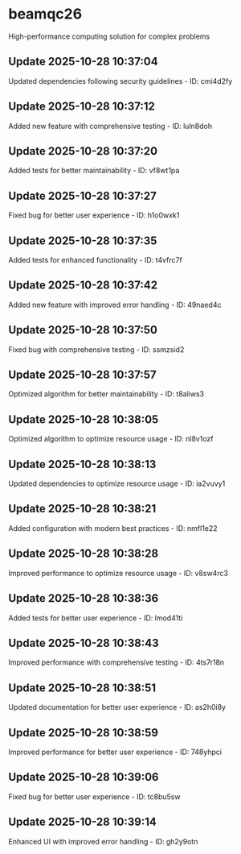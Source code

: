 # beamqc26
High-performance computing solution for complex problems

## Update 2025-10-28 10:37:04
Updated dependencies following security guidelines - ID: cmi4d2fy


## Update 2025-10-28 10:37:12
Added new feature with comprehensive testing - ID: luln8doh


## Update 2025-10-28 10:37:20
Added tests for better maintainability - ID: vf8wt1pa


## Update 2025-10-28 10:37:27
Fixed bug for better user experience - ID: h1o0wxk1


## Update 2025-10-28 10:37:35
Added tests for enhanced functionality - ID: t4vfrc7f


## Update 2025-10-28 10:37:42
Added new feature with improved error handling - ID: 49naed4c


## Update 2025-10-28 10:37:50
Fixed bug with comprehensive testing - ID: ssmzsid2


## Update 2025-10-28 10:37:57
Optimized algorithm for better maintainability - ID: t8aliws3


## Update 2025-10-28 10:38:05
Optimized algorithm to optimize resource usage - ID: nl8v1ozf


## Update 2025-10-28 10:38:13
Updated dependencies to optimize resource usage - ID: ia2vuvy1


## Update 2025-10-28 10:38:21
Added configuration with modern best practices - ID: nmfl1e22


## Update 2025-10-28 10:38:28
Improved performance to optimize resource usage - ID: v8sw4rc3


## Update 2025-10-28 10:38:36
Added tests for better user experience - ID: lmod41ti


## Update 2025-10-28 10:38:43
Improved performance with comprehensive testing - ID: 4ts7r18n


## Update 2025-10-28 10:38:51
Updated documentation for better user experience - ID: as2h0i8y


## Update 2025-10-28 10:38:59
Improved performance for better user experience - ID: 748yhpci


## Update 2025-10-28 10:39:06
Fixed bug for better user experience - ID: tc8bu5sw


## Update 2025-10-28 10:39:14
Enhanced UI with improved error handling - ID: gh2y9otn

